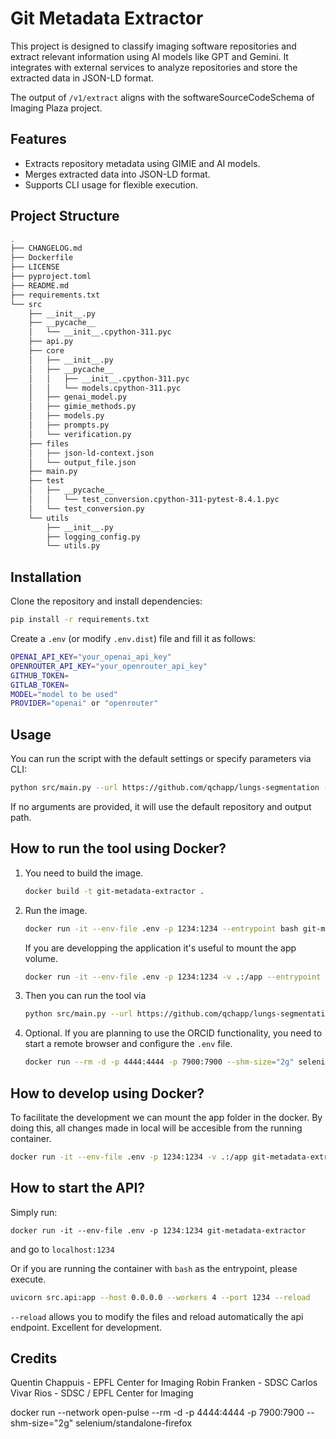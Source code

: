 # Git Metadata Extractor

This project is designed to classify imaging software repositories and extract relevant information using AI models like GPT and Gemini. It integrates with external services to analyze repositories and store the extracted data in JSON-LD format.

The output of `/v1/extract` aligns with the softwareSourceCodeSchema of Imaging Plaza project. 

## Features

- Extracts repository metadata using GIMIE and AI models.
- Merges extracted data into JSON-LD format.
- Supports CLI usage for flexible execution.

## Project Structure

```bash
.
├── CHANGELOG.md
├── Dockerfile
├── LICENSE
├── pyproject.toml
├── README.md
├── requirements.txt
└── src
    ├── __init__.py
    ├── __pycache__
    │   └── __init__.cpython-311.pyc
    ├── api.py
    ├── core
    │   ├── __init__.py
    │   ├── __pycache__
    │   │   ├── __init__.cpython-311.pyc
    │   │   └── models.cpython-311.pyc
    │   ├── genai_model.py
    │   ├── gimie_methods.py
    │   ├── models.py
    │   ├── prompts.py
    │   └── verification.py
    ├── files
    │   ├── json-ld-context.json
    │   └── output_file.json
    ├── main.py
    ├── test
    │   ├── __pycache__
    │   │   └── test_conversion.cpython-311-pytest-8.4.1.pyc
    │   └── test_conversion.py
    └── utils
        ├── __init__.py
        ├── logging_config.py
        └── utils.py
```


## Installation

Clone the repository and install dependencies:

``` sh
pip install -r requirements.txt
```

Create a `.env` (or modify `.env.dist`) file and fill it as follows:

``` bash
OPENAI_API_KEY="your_openai_api_key"
OPENROUTER_API_KEY="your_openrouter_api_key"
GITHUB_TOKEN=
GITLAB_TOKEN=
MODEL="model to be used"
PROVIDER="openai" or "openrouter"
```

## Usage

You can run the script with the default settings or specify parameters via CLI:

```sh
python src/main.py --url https://github.com/qchapp/lungs-segmentation --output_path output_file.json
```

If no arguments are provided, it will use the default repository and output path.

## How to run the tool using Docker?

1. You need to build the image.

    ``` bash
    docker build -t git-metadata-extractor . 
    ```

2. Run the image.

    ``` bash
    docker run -it --env-file .env -p 1234:1234 --entrypoint bash git-metadata-extractor
    ```

    If you are developping the application it's useful to mount the app volume. 

    ``` bash
    docker run -it --env-file .env -p 1234:1234 -v .:/app --entrypoint bash git-metadata-extractor
    ```

3. Then you can run the tool via

    ``` bash
    python src/main.py --url https://github.com/qchapp/lungs-segmentation --output_path output_file.json
    ```

4. Optional. If you are planning to use the ORCID functionality, you need to start a remote browser and configure the `.env` file. 

    ``` bash
    docker run --rm -d -p 4444:4444 -p 7900:7900 --shm-size="2g" selenium/standalone-firefox
    ```

## How to develop using Docker?

To facilitate the development we can mount the app folder in the docker. By doing this, all changes made in local will be accesible from the running container. 

```bash
docker run -it --env-file .env -p 1234:1234 -v .:/app git-metadata-extractor
```


## How to start the API?

Simply run:

```
docker run -it --env-file .env -p 1234:1234 git-metadata-extractor
```

and go to `localhost:1234`


Or if you are running the container with `bash` as the entrypoint, please execute.

```bash
uvicorn src.api:app --host 0.0.0.0 --workers 4 --port 1234 --reload
```

`--reload` allows you to modify the files and reload automatically the api endpoint. Excellent for development.

## Credits

Quentin Chappuis - EPFL Center for Imaging 
Robin Franken - SDSC
Carlos Vivar Rios - SDSC / EPFL Center for Imaging


docker run --network open-pulse --rm -d -p 4444:4444 -p 7900:7900 --shm-size="2g" selenium/standalone-firefox